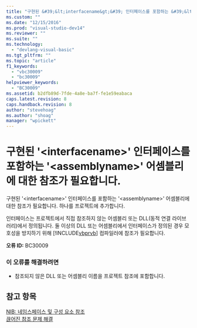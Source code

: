 ```yaml
---
title: "구현된 &#39;&lt;interfacename&gt;&#39; 인터페이스를 포함하는 &#39;&lt;assemblyname&gt;&#39; 어셈블리에 대한 참조가 필요합니다. | Microsoft Docs"
ms.custom: ""
ms.date: "12/15/2016"
ms.prod: "visual-studio-dev14"
ms.reviewer: ""
ms.suite: ""
ms.technology: 
  - "devlang-visual-basic"
ms.tgt_pltfrm: ""
ms.topic: "article"
f1_keywords: 
  - "vbc30009"
  - "bc30009"
helpviewer_keywords: 
  - "BC30009"
ms.assetid: b2dfb89d-7fde-4a8e-ba7f-fe1e59eabaca
caps.latest.revision: 8
caps.handback.revision: 8
author: "stevehoag"
ms.author: "shoag"
manager: "wpickett"
---
```

# 구현된 &#39;&lt;interfacename&gt;&#39; 인터페이스를 포함하는 &#39;&lt;assemblyname&gt;&#39; 어셈블리에 대한 참조가 필요합니다.
구현된 '\<interfacename\>' 인터페이스를 포함하는 '\<assemblyname\>' 어셈블리에 대한 참조가 필요합니다. 하나를 프로젝트에 추가합니다.  
  
 인터페이스는 프로젝트에서 직접 참조하지 않는 어셈블리 또는 DLL\(동적 연결 라이브러리\)에서 정의됩니다. 둘 이상의 DLL 또는 어셈블리에서 인터페이스가 정의된 경우 모호성을 방지하기 위해 [!INCLUDE[vbprvb](../Token/vbprvb_md.md)] 컴파일러에 참조가 필요합니다.  
  
 **오류 ID:** BC30009  
  
### 이 오류를 해결하려면  
  
-   참조되지 않은 DLL 또는 어셈블리 이름을 프로젝트 참조에 포함합니다.  
  
## 참고 항목  
 [NIB: 네임스페이스 및 구성 요소 참조](http://msdn.microsoft.com/ko-kr/568fa759-796b-44cd-bf5e-1cf8de6e38fd)   
 [끊어진 참조 문제 해결](../Topic/Troubleshooting%20Broken%20References.md)
